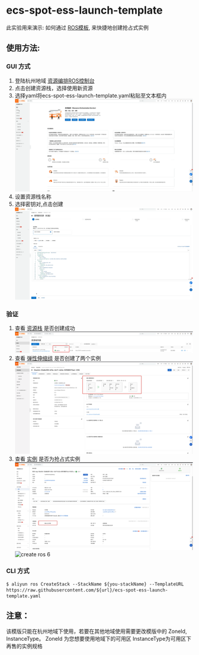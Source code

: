 # ecs-spot-ess-launch-template
此实验用来演示: 如何通过 [ROS模板](https://ros.console.aliyun.com/cn-hangzhou/stacks), 来快捷地创建抢占式实例
## 使用方法:
### GUI 方式
1. 登陆杭州地域 [资源编排ROS控制台](https://ros.console.aliyun.com/cn-hangzhou/welcome)
2. 点击创建资源栈，选择使用新资源
3. 选择yaml将ecs-spot-ess-launch-template.yaml粘贴至文本框内
   ![](docs/ecs-spot-ess-launch-template-1.gif?raw=true "create ros 1")
4. 设置资源栈名称 
5. 选择密钥对,点击创建
   ![](docs/ecs-spot-ess-launch-template-2.gif?raw=true "create ros 2")
   

### 验证
1. 查看 [资源栈](https://ros.console.aliyun.com/cn-hangzhou/stacks) 是否创建成功
   ![](docs/ecs-spot-ess-launch-template-1.png?raw=true "create ros 3")
2. 查看 [弹性伸缩组](https://essnew.console.aliyun.com/?spm=5176.12818093.ProductAndResource--ali--widget-product-recent.dre9.3be916d0v60i3Z#/v3/group/list/cn-hangzhou) 是否创建了两个实例
   ![](docs/ecs-spot-ess-launch-template-2.png?raw=true "create ros 4")
3. 查看 [实例](https://ecs.console.aliyun.com/?spm=5176.12818093.ProductAndResource--ali--widget-product-recent.dre4.3be916d0Kc8eUf#/server/region/cn-hangzhou) 是否为抢占式实例
   ![](docs/ecs-spot-ess-launch-template-3.png?raw=true "create ros 5")
   ![](docs/ecs-spot-ess-launch-template-3.gif?raw=true "create ros 6")

### CLI 方式  

```shell
$ aliyun ros CreateStack --StackName ${you-stackName} --TemplateURL  https://raw.githubusercontent.com/${url}/ecs-spot-ess-launch-template.yaml
```


## 注意：
该模版只能在杭州地域下使用，若要在其他地域使用需要更改模版中的 ZoneId, InstanceType。
ZoneId 为您想要使用地域下的可用区
InstanceType为可用区下再售的实例规格


